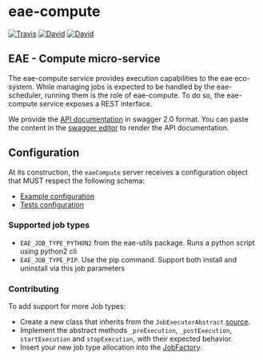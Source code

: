 # eae-compute
[![Travis](https://img.shields.io/travis/dsi-icl/eae-compute/master.svg?style=flat-square)](https://travis-ci.org/dsi-icl/eae-compute) 
[![David](https://img.shields.io/david/dsi-icl/eae-compute.svg?style=flat-square)](https://david-dm.org/dsi-icl/eae-compute) 
[![David](https://img.shields.io/david/dev/dsi-icl/eae-compute.svg?style=flat-square)](https://david-dm.org/dsi-icl/eae-compute?type=dev) 

EAE - Compute micro-service
---------------------------

The eae-compute service provides execution capabilities to the eae eco-system. While managing jobs is expected to be handled by the eae-scheduler, running them is the role of eae-compute. 
To do so, the eae-compute service exposes a REST interface. 

We provide the [API documentation](doc-api-swagger.yml) in swagger 2.0 format. You can paste the content in the [swagger editor](http://editor.swagger.io/) to render the API documentation.

## Configuration
At its construction, the `eaeCompute` server receives a configuration object that MUST respect the following schema:
 * [Example configuration](config/eae.compute.sample.config.js)
 * [Tests configuration](config/eae.compute.test.config.js)
 

### Supported job types
 * `EAE_JOB_TYPE_PYTHON2` from the eae-utils package. Runs a python script using python2 cli
 * `EAE_JOB_TYPE_PIP`. Use the pip command. Support both install and uninstall via this job parameters

### Contributing
To add support for more Job types:
 * Create a new class that inherits from the `JobExecutorAbstract` [source](src/jobExecutorAbstract.js).
 * Implement the abstract methods `_preExecution`, `_postExecution`, `startExecution` and `stopExecution`, with their expected behavior.
 * Insert your new job type allocation into the [JobFactory](src/jobExecutorFactory.js).
